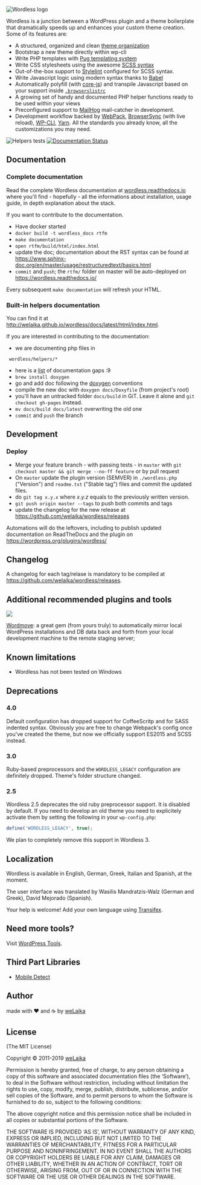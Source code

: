 ![Wordless logo](http://welaika.github.com/wordless/assets/images/wordless_new.png)

Wordless is a junction between a WordPress plugin and a theme boilerplate that dramatically speeds up and enhances your custom theme creation. Some of its features are:

* A structured, organized and clean [theme organization](https://wordless.readthedocs.io/en/latest/_pages/usage/anatomy.html)
* Bootstrap a new theme directly within wp-cli
* Write PHP templates with [Pug templating system](https://github.com/pug-php/pug)
* Write CSS stylesheets using the awesome [SCSS syntax](http://sass-lang.com)
* Out-of-the-box support to [Stylelint](https://stylelint.io/) configured for SCSS syntax.
* Write Javascript logic using modern syntax thanks to [Babel](https://babeljs.io/)
* Automatically polyfill (with [core-js](https://github.com/zloirock/core-js)) and transpile Javascript based on your support inside [`.browserslistrc`](https://github.com/browserslist/browserslist)
* A growing set of handy and documented PHP helper functions ready to be used within your views
* Preconfigured support to [MailHog](https://github.com/mailhog/MailHog) mail-catcher in development.
* Development workflow backed by [WebPack](https://github.com/webpack/webpack), [BrowserSync](https://www.browsersync.io/) (with live reload), [WP-CLI](http://wp-cli.org/), [Yarn](https://yarnpkg.com/en/). All the standards you already know, all the customizations you may need.

![Helpers tests](https://github.com/welaika/wordless/workflows/Test/badge.svg?branch=master)
[![Documentation Status](https://readthedocs.org/projects/wordless/badge/?version=latest)](https://wordless.readthedocs.io/en/latest/?badge=latest)

## Documentation

### Complete documentation

Read the complete Wordless documentation at [wordless.readthedocs.io](https://wordless.readthedocs.io/en/latest/?badge=latest) where you'll find - hopefully - all the informations about installation, usage guide, in depth explanation about the stack.

If you want to contribute to the documentation.

- Have docker started
- `docker build -t wordless_docs rtfm`
- `make documentation`
- `open rtfm/build/html/index.html`
- update the doc; documentation about the RST syntax can be found at https://www.sphinx-doc.org/en/master/usage/restructuredtext/basics.html
- `commit` and `push`; the `rtfm/` folder on master will be auto-deployed on https://wordless.readthedocs.io/

Every subsequent `make documentation` will refresh your HTML.

### Built-in helpers documentation

You can find it at http://welaika.github.io/wordless/docs/latest/html/index.html.

If you are interested in contributing to the documentation:

- we are documenting php files in

```
 wordless/helpers/*
```

- here is a [list](http://welaika.github.io/wordless/docs/latest/html/dd/da0/todo.html) of documentation gaps :9
- `brew install doxygen`
- go and add doc following the [doxygen](http://www.stack.nl/~dimitri/doxygen/) conventions
- compile the new doc with `doxygen docs/Doxyfile` (from project's root)
- you'll have an untracked folder `docs/build` in GiT. Leave it alone and `git checkout gh-pages` instead.
- `mv docs/build docs/latest` overwriting the old one
- `commit` and `push` the branch

## Development

### Deploy

* Merge your feature branch - with passing tests - in `master` with
  `git checkout master && git merge --no-ff feature` or by pull request
* On `master` update the plugin version (SEMVER) in `./wordless.php` ("Version")
  and `readme.txt` ("Stable tag") files and commit the updated files.
* do `git tag x.y.x` where *x.y.z* equals to the previously written version.
* `git push origin master --tags` to push both commits and tags
* update the changelog for the new release at https://github.com/welaika/wordless/releases

Automations will do the leftovers, including to publish updated documentation on ReadTheDocs and
the plugin on https://wordpress.org/plugins/wordless/

## Changelog

A changelog for each tag/relase is mandatory to be compiled at
https://github.com/welaika/wordless/releases.

## Additional recommended plugins and tools

![](https://raw.githubusercontent.com/welaika/wordmove/master/assets/images/wordmove.png)

[Wordmove](https://github.com/welaika/wordmove): a great gem (from yours truly) to automatically mirror local WordPress installations and DB data back and forth from your local development machine to the remote staging server;

## Known limitations

* Wordless has not been tested on Windows

## Deprecations

### 4.0

Default configuration has dropped support for CoffeeScritp and for SASS indented syntax. Obviously you are free to change Webpack's config once you've created the theme, but now we officially support ES2015 and SCSS instead.

### 3.0

Ruby-based preprocessors and the `WORDLESS_LEGACY` configuration are definitely dropped.
Theme's folder structure changed.

### 2.5

Wordless 2.5 deprecates the old ruby preprocessor support. It is disabled by default. If you need to develop an old theme you need to explicitely activate them by setting the following in your `wp-config.php`:

```php
define('WORDLESS_LEGACY', true);
```

We plan to completely remove this support in Wordless 3.

## Localization

Wordless is available in English, German, Greek, Italian and Spanish, at the moment.

The user interface was translated by Wasilis Mandratzis-Walz (German and Greek), David Mejorado (Spanish).

Your help is welcome! Add your own language using [Transifex](https://www.transifex.com/projects/p/wordless/).

## Need more tools?
Visit [WordPress Tools](https://www.wptools.it).

## Third Part Libraries

* [Mobile Detect](http://mobiledetect.net)

## Author

made with ❤️ and ☕️ by [weLaika](https://dev.welaika.com)

## License

(The MIT License)

Copyright © 2011-2019 [weLaika](https://dev.welaika.com)

Permission is hereby granted, free of charge, to any person obtaining a copy of this software and associated documentation files (the ‘Software’), to deal in the Software without restriction, including without limitation the rights to use, copy, modify, merge, publish, distribute, sublicense, and/or sell copies of the Software, and to permit persons to whom the Software is furnished to do so, subject to the following conditions:

The above copyright notice and this permission notice shall be included in all copies or substantial portions of the Software.

THE SOFTWARE IS PROVIDED ‘AS IS’, WITHOUT WARRANTY OF ANY KIND, EXPRESS OR IMPLIED, INCLUDING BUT NOT LIMITED TO THE WARRANTIES OF MERCHANTABILITY, FITNESS FOR A PARTICULAR PURPOSE AND NONINFRINGEMENT. IN NO EVENT SHALL THE AUTHORS OR COPYRIGHT HOLDERS BE LIABLE FOR ANY CLAIM, DAMAGES OR OTHER LIABILITY, WHETHER IN AN ACTION OF CONTRACT, TORT OR OTHERWISE, ARISING FROM, OUT OF OR IN CONNECTION WITH THE SOFTWARE OR THE USE OR OTHER DEALINGS IN THE SOFTWARE.
